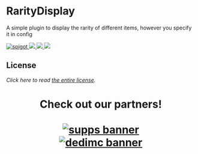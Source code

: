 # RarityDisplay
A simple plugin to display the rarity of different items, however you specify it in config

<p>
    <a href="https://polymart.org/resource/raritydisplay.2129">
        <img alt="spigot" src="https://img.shields.io/badge/polymart-RarityDisplay-11998e"/>
    </a>
    <a href="https://bstats.org/plugin/bukkit/RarityDisplay" alt="bstats servers">
        <img src="https://img.shields.io/bstats/servers/10261?color=11998e"/>
    </a>
    <a href="https://bstats.org/plugin/bukkit/RarityDisplay" alt="bstats players">
        <img src="https://img.shields.io/bstats/players/10261?color=11998e"/>
    </a>
    <a href="https://discord.gg/ZcwpSsE/" alt="Discord">
        <img src="https://img.shields.io/discord/452518336627081236?label=discord&color=11998e"/>
    </a>
</p>

## License
*Click here to read [the entire license](https://github.com/Auxilor/StatTrackers/blob/master/LICENSE.md).*

<h1 align="center">
  Check out our partners!
  <br>
  <div style="width: 50%; margin: 0 auto;">
  <br>
    <a href="https://gamersupps.gg/discount/Auxilor?afmc=Auxilor" target="_blank">
      <img src="https://i.imgur.com/7mFhlQO.png" alt="supps banner">
    </a>
    <a href="https://dedimc.promo/Auxilor" target="_blank">
      <img src="https://i.imgur.com/x9aeH38.png" alt="dedimc banner">
    </a>
  <br>
  </div>
</h1>
